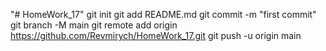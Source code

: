 "# HomeWork_17"
git init
git add README.md
git commit -m "first commit"
git branch -M main
git remote add origin https://github.com/Revmirych/HomeWork_17.git
git push -u origin main

